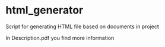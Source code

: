 # html_generator
Script for generating HTML file based on documents in project

In Description.pdf you find more information
